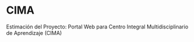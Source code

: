 # CIMA
Estimación del Proyecto: Portal Web para Centro Integral Multidisciplinario de Aprendizaje (CIMA)
